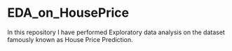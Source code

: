 # EDA_on_HousePrice
In this repository I have performed Exploratory data analysis on the dataset famously known as House Price Prediction.  
